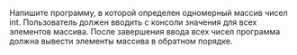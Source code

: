 Напишите программу, в которой определен одномерный массив чисел int. Пользователь должен вводить с консоли значения для всех элементов массива. После завершения ввода всех чисел программа должна вывести элементы массива в обратном порядке.

